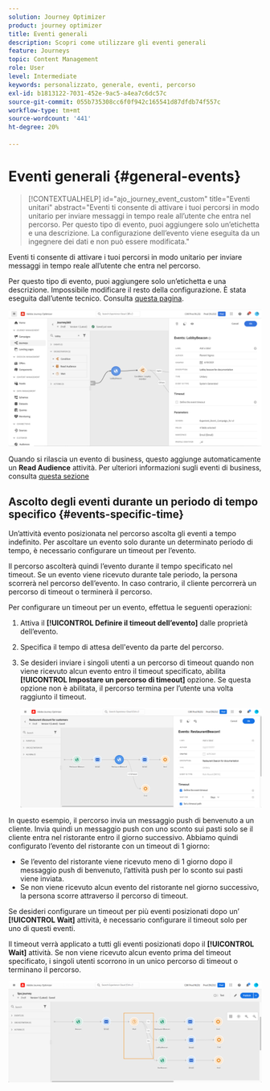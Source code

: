 ```yaml
---
solution: Journey Optimizer
product: journey optimizer
title: Eventi generali
description: Scopri come utilizzare gli eventi generali
feature: Journeys
topic: Content Management
role: User
level: Intermediate
keywords: personalizzato, generale, eventi, percorso
exl-id: b1813122-7031-452e-9ac5-a4ea7c6dc57c
source-git-commit: 055b735308cc6f0f942c165541d87dfdb74f557c
workflow-type: tm+mt
source-wordcount: '441'
ht-degree: 20%

---
```


# Eventi generali {#general-events}

>[!CONTEXTUALHELP]
>id="ajo_journey_event_custom"
>title="Eventi unitari"
>abstract="Eventi ti consente di attivare i tuoi percorsi in modo unitario per inviare messaggi in tempo reale all’utente che entra nel percorso. Per questo tipo di evento, puoi aggiungere solo un’etichetta e una descrizione. La configurazione dell’evento viene eseguita da un ingegnere dei dati e non può essere modificata."

Eventi ti consente di attivare i tuoi percorsi in modo unitario per inviare messaggi in tempo reale all’utente che entra nel percorso.

Per questo tipo di evento, puoi aggiungere solo un’etichetta e una descrizione. Impossibile modificare il resto della configurazione. È stata eseguita dall’utente tecnico. Consulta [questa pagina](../event/about-events.md).

![](assets/general-events.png)

Quando si rilascia un evento di business, questo aggiunge automaticamente un **Read Audience** attività. Per ulteriori informazioni sugli eventi di business, consulta [questa sezione](../event/about-events.md)

## Ascolto degli eventi durante un periodo di tempo specifico {#events-specific-time}

Un’attività evento posizionata nel percorso ascolta gli eventi a tempo indefinito. Per ascoltare un evento solo durante un determinato periodo di tempo, è necessario configurare un timeout per l’evento.

Il percorso ascolterà quindi l’evento durante il tempo specificato nel timeout. Se un evento viene ricevuto durante tale periodo, la persona scorrerà nel percorso dell’evento. In caso contrario, il cliente percorrerà un percorso di timeout o terminerà il percorso.

Per configurare un timeout per un evento, effettua le seguenti operazioni:

1. Attiva il **[!UICONTROL Definire il timeout dell’evento]** dalle proprietà dell’evento.

1. Specifica il tempo di attesa dell&#39;evento da parte del percorso.

1. Se desideri inviare i singoli utenti a un percorso di timeout quando non viene ricevuto alcun evento entro il timeout specificato, abilita **[!UICONTROL Impostare un percorso di timeout]** opzione. Se questa opzione non è abilitata, il percorso termina per l’utente una volta raggiunto il timeout.

   ![](assets/event-timeout.png)

In questo esempio, il percorso invia un messaggio push di benvenuto a un cliente. Invia quindi un messaggio push con uno sconto sui pasti solo se il cliente entra nel ristorante entro il giorno successivo. Abbiamo quindi configurato l’evento del ristorante con un timeout di 1 giorno:

* Se l’evento del ristorante viene ricevuto meno di 1 giorno dopo il messaggio push di benvenuto, l’attività push per lo sconto sui pasti viene inviata.
* Se non viene ricevuto alcun evento del ristorante nel giorno successivo, la persona scorre attraverso il percorso di timeout.

Se desideri configurare un timeout per più eventi posizionati dopo un’ **[!UICONTROL Wait]** attività, è necessario configurare il timeout solo per uno di questi eventi.

Il timeout verrà applicato a tutti gli eventi posizionati dopo il **[!UICONTROL Wait]** attività. Se non viene ricevuto alcun evento prima del timeout specificato, i singoli utenti scorrono in un unico percorso di timeout o terminano il percorso.

![](assets/event-timeout-group.png)
